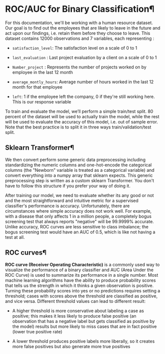 # ROC/AUC for Binary Classification¶
For this documentation, we'll be working with a human resource dataset. Our goal is to find out the employees that are likely to leave in the future and act upon our findings, i.e. retain them before they choose to leave. This dataset contains 12000 observations and 7 variables, each representing :

* `satisfaction_level`: The satisfaction level on a scale of 0 to 1
* `last_evaluation` : Last project evaluation by a client on a scale of 0 to 1

* `Number_project` : Represents the number of projects worked on by employee in the last 12 month

* `average_montly_hours`: Average number of hours worked in the last 12 month for that employee

* `left`: 1 if the employee left the company, 0 if they're still working here. This is our response variable

To train and evaluate the model, we’ll perform a simple train/test split. 80 percent of the dataset will be used to actually train the model, while the rest will be used to evaluate the accuracy of this model, i.e. out of sample error. Note that the best practice is to split it in three ways train/validation/test split.



## Sklearn Transformer¶

We then convert perform some generic data preprocessing including standardizing the numeric columns and one-hot-encode the categorical columns (the "Newborn" variable is treated as a categorical variable) and convert everything into a numpy array that sklearn expects. This generic preprocessing step is written as a custom sklearn Transformer. You don't have to follow this structure if you prefer your way of doing it.


After training our model, we need to evaluate whether its any good or not and the most straightforward and intuitive metric for a supervised classifier's performance is accuracy. Unfortunately, there are circumstances where simple accuracy does not work well. For example, with a disease that only affects 1 in a million people, a completely bogus screening test that always reports "negative" will be 99.9999% accurate. Unlike accuracy, ROC curves are less sensitive to class imbalance; the bogus screening test would have an AUC of 0.5, which is like not having a test at all.


## ROC curves¶

**ROC curve (Receiver Operating Characteristic)** is a commonly used way to visualize the performance of a binary classifier and AUC (Area Under the ROC Curve) is used to summarize its performance in a single number. Most machine learning algorithms have the ability to produce probability scores that tells us the strength in which it thinks a given observation is positive. Turning these probability scores into yes or no predictions requires setting a threshold; cases with scores above the threshold are classified as positive, and vice versa. Different threshold values can lead to different result:

* A higher threshold is more conservative about labeling a case as positive; this makes it less likely to produce false positive (an observation that has a negative label but gets classified as positive by the model) results but more likely to miss cases that are in fact positive (lower true positive rate)

* A lower threshold produces positive labels more liberally, so it creates more false positives but also generate more true positives


